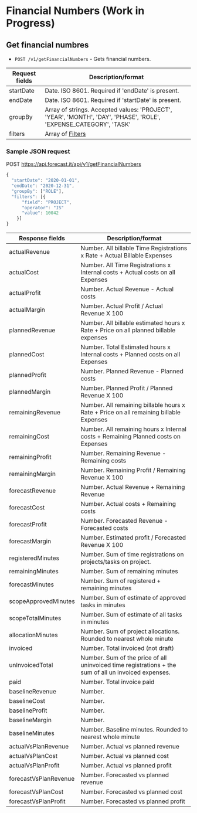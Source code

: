 # Financial Numbers (Work in Progress)

## Get financial numbres

- `POST /v1/getFinancialNumbers` - Gets financial numbers.

| Request fields | Description/format                                                                                                |
| -------------- | ----------------------------------------------------------------------------------------------------------------- |
| startDate      | Date. ISO 8601. Required if 'endDate' is present.                                                                 |
| endDate        | Date. ISO 8601. Required if 'startDate' is present.                                                                |
| groupBy        | Array of strings. Accepted values: 'PROJECT', 'YEAR', 'MONTH', 'DAY', 'PHASE', 'ROLE', 'EXPENSE_CATEGORY', 'TASK' |
| filters        | Array of [Filters](financial_filter.md)                                                                           |

### Sample JSON request

POST https://api.forecast.it/api/v1/getFinancialNumbers

```javascript
{
  "startDate": "2020-01-01",
  "endDate": "2020-12-31",
  "groupBy": ["ROLE"],
  "filters": [{
      "field": "PROJECT",
      "operator": "IS"
      "value": 10042
    }]
}
```

| Response fields       | Description/format                                                                                   |
| --------------------- | ---------------------------------------------------------------------------------------------------- |
| actualRevenue         | Number. All billable Time Registrations x Rate + Actual Billable Expenses                            |
| actualCost            | Number. All Time Registrations x Internal costs + Actual costs on all Expenses                       |
| actualProfit          | Number. Actual Revenue - Actual costs                                                                |
| actualMargin          | Number. Actual Profit / Actual Revenue X 100                                                         |
| plannedRevenue        | Number. All billable estimated hours x Rate + Price on all planned billable expenses                 |
| plannedCost           | Number. Total Estimated hours x Internal costs + Planned costs on all Expenses                       |
| plannedProfit         | Number. Planned Revenue - Planned costs                                                              |
| plannedMargin         | Number. Planned Profit / Planned Revenue X 100                                                       |
| remainingRevenue      | Number. All remaining billable hours x Rate + Price on all remaining billable Expenses               |
| remainingCost         | Number. All remaining hours x Internal costs + Remaining Planned costs on Expenses                   |
| remainingProfit       | Number. Remaining Revenue - Remaining costs                                                          |
| remainingMargin       | Number. Remaining Profit / Remaining Revenue X 100                                                   |
| forecastRevenue       | Number. Actual Revenue + Remaining Revenue                                                           |
| forecastCost          | Number. Actual costs + Remaining costs                                                               |
| forecastProfit        | Number. Forecasted Revenue - Forecasted costs                                                        |
| forecastMargin        | Number. Estimated profit / Forecasted Revenue X 100                                                  |
| registeredMinutes     | Number. Sum of time registrations on projects/tasks on project.                                      |
| remainingMinutes      | Number. Sum of remaining minutes                                                                     |
| forecastMinutes       | Number. Sum of registered + remaining minutes                                                        |
| scopeApprovedMinutes  | Number. Sum of estimate of approved tasks in minutes                                                 |
| scopeTotalMinutes     | Number. Sum of estimate of all tasks in minutes                                                      |
| allocationMinutes     | Number. Sum of project allocations. Rounded to nearest whole minute                                  |
| invoiced              | Number. Total invoiced (not draft)                                                                   |
| unInvoicedTotal       | Number. Sum of the price of all uninvoiced time registrations + the sum of all un invoiced expenses. |
| paid                  | Number. Total invoice paid                                                                           |
| baselineRevenue       | Number.                                                                                              |
| baselineCost          | Number.                                                                                              |
| baselineProfit        | Number.                                                                                              |
| baselineMargin        | Number.                                                                                              |
| baselineMinutes       | Number. Baseline minutes. Rounded to nearest whole minute                                            |
| actualVsPlanRevenue   | Number. Actual vs planned revenue                                                                    |
| actualVsPlanCost      | Number. Actual vs planned cost                                                                       |
| actualVsPlanProfit    | Number. Actual vs planned profit                                                                     |
| forecastVsPlanRevenue | Number. Forecasted vs planned revenue                                                                |
| forecastVsPlanCost    | Number. Forecasted vs planned cost                                                                   |
| forecastVsPlanProfit  | Number. Forecasted vs planned profit                                                                 |
